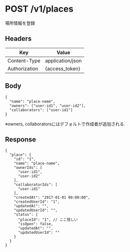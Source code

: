# POST /v1/places

場所情報を登録

## Headers

| Key           | Value            |
|---------------|------------------|
| Content-Type  | application/json |
| Authorization | {access_token}   |

## Body

```
{
  "name": "place-name",
  "owners": ["user-id1", "user-id2"],
  "collaborators": ["user-id1"]
}
```
※owners, collaboratorsにはデフォルトで作成者が追加される.

## Response

```
{
  "place": {
    "id": "1",
    "name": "place-name",
    "ownerIds": [
      "user-id1",
      "user-id2"
    ],
    "collaboratorIds": [
      "user-id1"
    ],
    "createdAt": "2017-01-01 00:00:00",
    "createdUserId": "1",
    "updatedAt": "",
    "updatedUserId": "",
    "status": {
      "placeId": "1", // ここ怪しい
      "isOpen": false,
      "updatedAt": "",
      "updatedUserId": ""
    }
  }
}
```
